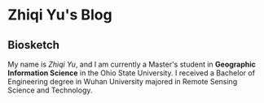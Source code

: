 # Zhiqi Yu's Blog
## Biosketch
My name is _*Zhiqi Yu*_, and I am currently a Master's student in **Geographic Information Science** in the Ohio State University. I received a Bachelor of Engineering degree in Wuhan University majored in Remote Sensing Science and Technology.



